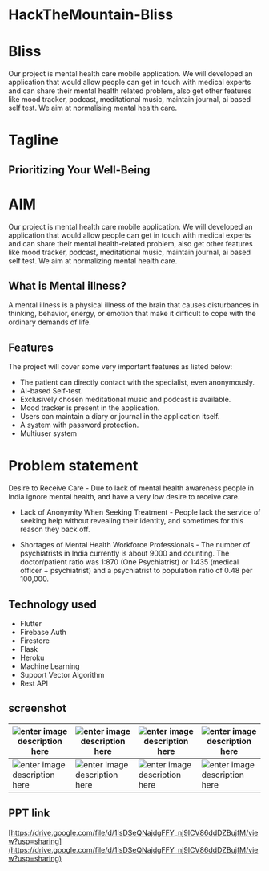 # HackTheMountain-Bliss

# Bliss
Our project is mental health care mobile application. We will developed an application that would allow people can get in touch with medical experts and can share their mental health related problem, also get other features like mood tracker, podcast, meditational music, maintain journal, ai based self test. We aim at normalising mental health care.

# Tagline
## Prioritizing Your Well-Being

# AIM
 Our project is mental health care mobile application. We will developed an application that would allow people can get in touch with medical experts and can share their mental health-related problem, also get other features like mood tracker, podcast, meditational music, maintain journal, ai based self test. We aim at normalizing mental health care.

## What is Mental illness?

A mental illness is a physical illness of the brain
that causes disturbances in thinking, behavior, energy, or emotion that
make it difficult to cope with the ordinary demands of life.

## Features
The project will cover some very important features as listed below:
-   The patient can directly contact with the specialist, even anonymously.
-   AI-based Self-test.
-   Exclusively chosen meditational music and podcast is available.
-   Mood tracker is present in the application.
-   Users can maintain a diary or journal in the application itself.
-   A system with password protection.
-   Multiuser system

# Problem statement

   Desire to Receive Care - Due to lack of mental health awareness people in India ignore mental health, and have a very low desire to receive care.

-   Lack of Anonymity When Seeking Treatment - People lack the service of seeking help without revealing their identity, and sometimes for this reason they back off.

-   Shortages of Mental Health Workforce Professionals - The number of psychiatrists in India currently is about 9000 and counting. The doctor/patient ratio was 1:870 (One Psychiatrist) or 1:435 (medical officer + psychiatrist) and a psychiatrist to population ratio of 0.48 per 100,000.

## Technology used
-   Flutter
-   Firebase Auth
-   Firestore
-   Flask
-   Heroku
-   Machine Learning
-   Support Vector Algorithm
-   Rest API

## screenshot
| ![enter image description here](https://i.ibb.co/HrJZ2Nd/Whats-App-Image-2021-06-27-at-3-38-09-PM-3.jpg) | ![enter image description here](https://i.ibb.co/VV2L0CL/Whats-App-Image-2021-06-27-at-3-38-09-PM-4.jpg) |  ![enter image description here](https://i.ibb.co/gSMhcyc/Whats-App-Image-2021-06-27-at-3-41-35-PM-1.jpg) |![enter image description here](https://i.ibb.co/qjxq4fn/Whats-App-Image-2021-06-27-at-3-38-09-PM-1.jpg)|
|--|--|--|--|
| ![enter image description here](https://i.ibb.co/nw9M1zZ/Whats-App-Image-2021-06-27-at-3-38-09-PM-5.jpg) | ![enter image description here](https://i.ibb.co/NytQ6Qt/Whats-App-Image-2021-06-27-at-3-38-09-PM.jpg) |![enter image description here](https://i.ibb.co/mHQ87Qw/Whats-App-Image-2021-06-27-at-3-41-35-PM.jpg)|![enter image description here](https://i.ibb.co/Jqyc4hg/Whats-App-Image-2021-06-27-at-3-38-09-PM-2.jpg)|

## PPT link
[https://drive.google.com/file/d/1IsDSeQNajdgFFY_nj9ICV86ddDZBujfM/view?usp=sharing](https://drive.google.com/file/d/1IsDSeQNajdgFFY_nj9ICV86ddDZBujfM/view?usp=sharing)


